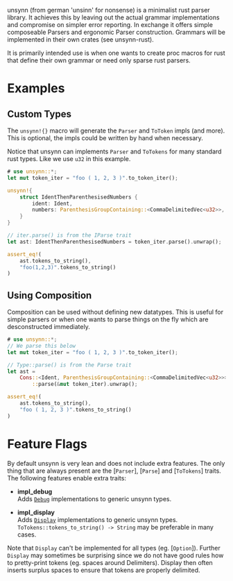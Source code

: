 unsynn (from german 'unsinn' for nonsense) is a minimalist rust parser library. It achieves
this by leaving out the actual grammar implementations and compromise on simpler error
reporting. In exchange it offers simple composeable Parsers and ergonomic Parser
construction. Grammars will be implemented in their own crates (see unsynn-rust).

It is primarily intended use is when one wants to create proc macros for rust that define their
own grammar or need only sparse rust parsers.


# Examples

## Custom Types

The `unsynn!{}` macro will generate the `Parser` and `ToToken` impls (and more).  This is
optional, the impls could be written by hand when necessary.

Notice that unsynn can implements `Parser` and `ToTokens` for many standard rust types. Like
we use `u32` in this example.

```rust
# use unsynn::*;
let mut token_iter = "foo ( 1, 2, 3 )".to_token_iter();

unsynn!{
    struct IdentThenParenthesisedNumbers {
        ident: Ident,
        numbers: ParenthesisGroupContaining::<CommaDelimitedVec<u32>>,
    }
}

// iter.parse() is from the IParse trait
let ast: IdentThenParenthesisedNumbers = token_iter.parse().unwrap();

assert_eq!(
    ast.tokens_to_string(),
    "foo(1,2,3)".tokens_to_string()
)
```

## Using Composition

Composition can be used without defining new datatypes. This is useful for simple parsers or
when one wants to parse things on the fly which are desconstructed immediately.

```rust
# use unsynn::*;
// We parse this below
let mut token_iter = "foo ( 1, 2, 3 )".to_token_iter();

// Type::parse() is from the Parse trait
let ast =
    Cons::<Ident, ParenthesisGroupContaining::<CommaDelimitedVec<u32>>>
        ::parse(&mut token_iter).unwrap();

assert_eq!(
    ast.tokens_to_string(),
    "foo ( 1, 2, 3 )".tokens_to_string()
)
```


# Feature Flags

By default unsynn is very lean and does not include extra features. The only thing that are
always present are the [`Parser`], [`Parse`] and [`ToTokens`] traits.  The following features
enable extra traits:

- **impl_debug**  
  Adds [`Debug`](std::fmt::Debug) implementations to generic unsynn types.

- **impl_display**  
  Adds [`Display`](std::fmt::Display) implementations to generic unsynn types.
  `ToTokens::tokens_to_string() -> String` may be preferable in many cases.

Note that `Display` can't be implemented for all types (eg. [`Option`]). Further `Display` may
sometimes be surprising since we do not have good rules how to pretty-print tokens (eg. spaces
around Delimiters). Display then often inserts surplus spaces to ensure that tokens are
properly delimited.
